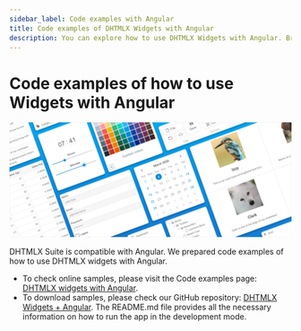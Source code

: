```yaml
---
sidebar_label: Code examples with Angular
title: Code examples of DHTMLX Widgets with Angular 
description: You can explore how to use DHTMLX Widgets with Angular. Browse developer guides and API reference, try out code examples and live demos, and download a free 30-day evaluation version of DHTMLX Suite 7.
---
```


# Code examples of how to use Widgets with Angular

![](../assets/integration/work_with_frameworks.png)

DHTMLX Suite is compatible with Angular. We prepared code examples of how to use DHTMLX widgets with Angular.

- To check online samples, please visit the Code examples page: [DHTMLX widgets with Angular](https://dhtmlx.github.io/angular-suite-demo).
- To download samples, please check our GitHub repository: [DHTMLX Widgets + Angular](https://github.com/DHTMLX/angular-suite-demo). The README.md file provides all the necessary information on how to run the app in the development mode.
